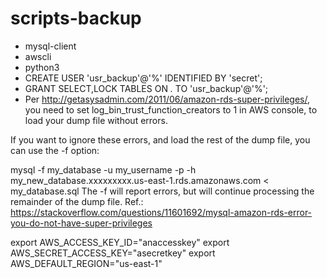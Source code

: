 # scripts-backup

- mysql-client
- awscli
- python3
- CREATE USER 'usr_backup'@'%' IDENTIFIED BY 'secret';
- GRANT SELECT,LOCK TABLES ON *.* TO 'usr_backup'@'%';
- Per http://getasysadmin.com/2011/06/amazon-rds-super-privileges/, you need to set log_bin_trust_function_creators to 1 in AWS console, to load your dump file without errors.

If you want to ignore these errors, and load the rest of the dump file, you can use the -f option:

mysql -f my_database -u my_username -p -h  
my_new_database.xxxxxxxxx.us-east-1.rds.amazonaws.com < my_database.sql
The -f will report errors, but will continue processing the remainder of the dump file.
Ref.: https://stackoverflow.com/questions/11601692/mysql-amazon-rds-error-you-do-not-have-super-privileges


export AWS_ACCESS_KEY_ID="anaccesskey"
export AWS_SECRET_ACCESS_KEY="asecretkey"
export AWS_DEFAULT_REGION="us-east-1"
